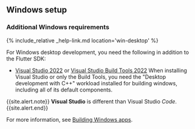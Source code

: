 ## Windows setup

[Announcing Flutter for Windows]: {{site.flutter-medium}}/announcing-flutter-for-windows-6979d0d01fed

### Additional Windows requirements

{% include_relative _help-link.md location='win-desktop' %}

For Windows desktop development,
you need the following in addition to the Flutter SDK:

* [Visual Studio 2022][] or [Visual Studio Build Tools 2022][]
  When installing Visual Studio or only the Build Tools,
  you need the "Desktop development with C++" workload installed
  for building windows, including all of its default components. 

{{site.alert.note}}
  **Visual Studio** is different than Visual Studio _Code_.
{{site.alert.end}}

For more information, see [Building Windows apps][].

[Building Windows apps]: {{site.url}}/platform-integration/windows/building
[Visual Studio 2022]: https://visualstudio.microsoft.com/downloads/
[Visual Studio Build Tools 2022]: https://visualstudio.microsoft.com/downloads/#build-tools-for-visual-studio-2022
